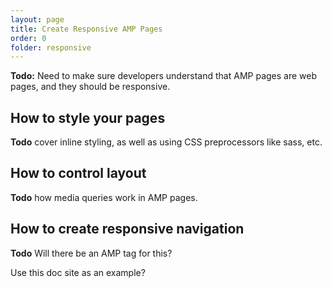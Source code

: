 ```yaml
---
layout: page
title: Create Responsive AMP Pages
order: 0
folder: responsive
---
```

**Todo:** Need to make sure developers understand that AMP pages are web pages,
and they should be responsive.

## How to style your pages

**Todo** cover inline styling, as well as using CSS preprocessors like sass, etc.

## How to control layout

**Todo** how media queries work in AMP pages.

## How to create responsive navigation

**Todo** Will there be an AMP tag for this? 

Use this doc site as an example?